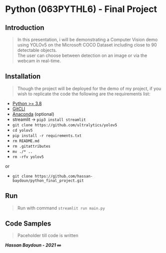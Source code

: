 # Python (063PYTHL6) - Final Project

## Introduction

> In this presentation, i will be demonstrating a Computer Vision demo using YOLOv5 on the Microsoft COCO Dataset including close to 90 detectable objects.\
> The user can choose between detection on an image or via the webcam in real-time.

## Installation

> Though the project will be deployed for the demo of my project, if you wish to replicate the code the following are the requirements list:
- [Python >= 3.8](https://www.python.org/downloads/)
- [GitCLI](https://cli.github.com/ "`GitCLI`")
- [Anaconda](https://www.anaconda.com/) (optional)
- streamlit -> `pip3 install streamlit`
- `git clone https://github.com/ultralytics/yolov5`
- `cd yolov5`
- `pip install -r requirements.txt`
- `rm README.md`
- `rm .gitattributes`
- `mv ./* ..`
- `rm -rfv yolov5`

or

- `git clone https://github.com/hassan-baydoun/python_final_project.git`

## Run

> Run with command `streamlit run main.py`
## Code Samples

> Paceholder till code is written

***Hassan Baydoun - 2021 &infin;***


